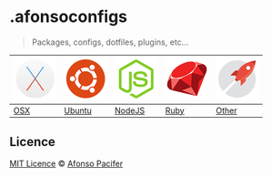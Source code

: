 # .afonsoconfigs
> Packages, configs, dotfiles, plugins, etc...

[![OSX](images/osx.jpg)](OSX.md) | [![ubuntu](images/ubuntu.jpg)](UBUNTU.md)  | [![NodeJS](images/nodejs.jpg)](NODEJS.md) | [![Ruby](images/ruby.jpg)](RUBY.md) | [![Other](images/rocket.jpg)](OTHER.md)
--- | ---  | --- | --- | ---
[OSX](OSX.md) |  [Ubuntu](UBUNTU.md)  | [NodeJS](NODEJS.md) | [Ruby](RUBY.md) | [Other](OTHER.md)

## Licence
[MIT Licence](licence.md) © [Afonso Pacifer](http://afonsopacifer.com/)